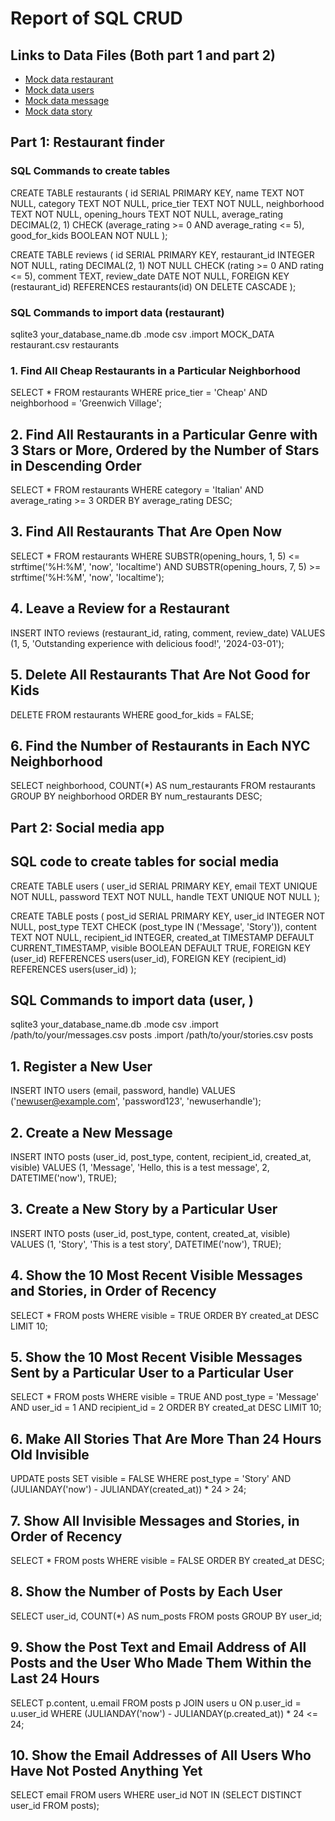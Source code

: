 # Report of SQL CRUD

## Links to Data Files (Both part 1 and part 2)
- [Mock data restaurant](./data/MOCK_DATA%20restaurant.csv)
- [Mock data users](./data/MOCK_DATA%20users.csv)
- [Mock data message](./data/MOCK_DATA%20message.csv)
- [Mock data story](./data/MOCK_DATA%20story.csv)

## Part 1: Restaurant finder

### SQL Commands to create tables
CREATE TABLE restaurants (
    id SERIAL PRIMARY KEY,
    name TEXT NOT NULL,
    category TEXT NOT NULL,
    price_tier TEXT NOT NULL,
    neighborhood TEXT NOT NULL,
    opening_hours TEXT NOT NULL,
    average_rating DECIMAL(2, 1) CHECK (average_rating >= 0 AND average_rating <= 5),
    good_for_kids BOOLEAN NOT NULL
);

CREATE TABLE reviews (
    id SERIAL PRIMARY KEY,
    restaurant_id INTEGER NOT NULL,
    rating DECIMAL(2, 1) NOT NULL CHECK (rating >= 0 AND rating <= 5),
    comment TEXT,
    review_date DATE NOT NULL,
    FOREIGN KEY (restaurant_id) REFERENCES restaurants(id) ON DELETE CASCADE
);

### SQL Commands to import data (restaurant)
sqlite3 your_database_name.db
.mode csv
.import MOCK_DATA restaurant.csv restaurants


### 1. Find All Cheap Restaurants in a Particular Neighborhood
SELECT * FROM restaurants
WHERE price_tier = 'Cheap'
AND neighborhood = 'Greenwich Village';

## 2. Find All Restaurants in a Particular Genre with 3 Stars or More, Ordered by the Number of Stars in Descending Order
SELECT * FROM restaurants
WHERE category = 'Italian'
AND average_rating >= 3
ORDER BY average_rating DESC;

## 3. Find All Restaurants That Are Open Now
SELECT * FROM restaurants
WHERE SUBSTR(opening_hours, 1, 5) <= strftime('%H:%M', 'now', 'localtime')
AND SUBSTR(opening_hours, 7, 5) >= strftime('%H:%M', 'now', 'localtime');

## 4. Leave a Review for a Restaurant
INSERT INTO reviews (restaurant_id, rating, comment, review_date)
VALUES (1, 5, 'Outstanding experience with delicious food!', '2024-03-01');

## 5. Delete All Restaurants That Are Not Good for Kids
DELETE FROM restaurants
WHERE good_for_kids = FALSE;

## 6. Find the Number of Restaurants in Each NYC Neighborhood
SELECT neighborhood, COUNT(*) AS num_restaurants
FROM restaurants
GROUP BY neighborhood
ORDER BY num_restaurants DESC;

## Part 2: Social media app

## SQL code to create tables for social media
CREATE TABLE users (
    user_id SERIAL PRIMARY KEY,
    email TEXT UNIQUE NOT NULL,
    password TEXT NOT NULL,
    handle TEXT UNIQUE NOT NULL
);

CREATE TABLE posts (
    post_id SERIAL PRIMARY KEY,
    user_id INTEGER NOT NULL,
    post_type TEXT CHECK (post_type IN ('Message', 'Story')),
    content TEXT NOT NULL,
    recipient_id INTEGER,
    created_at TIMESTAMP DEFAULT CURRENT_TIMESTAMP,
    visible BOOLEAN DEFAULT TRUE,
    FOREIGN KEY (user_id) REFERENCES users(user_id),
    FOREIGN KEY (recipient_id) REFERENCES users(user_id)
);

## SQL Commands to import data (user, )
sqlite3 your_database_name.db
.mode csv
.import /path/to/your/messages.csv posts
.import /path/to/your/stories.csv posts

## 1. Register a New User
INSERT INTO users (email, password, handle) VALUES ('newuser@example.com', 'password123', 'newuserhandle');

## 2. Create a New Message
INSERT INTO posts (user_id, post_type, content, recipient_id, created_at, visible) 
VALUES (1, 'Message', 'Hello, this is a test message', 2, DATETIME('now'), TRUE);

## 3. Create a New Story by a Particular User
INSERT INTO posts (user_id, post_type, content, created_at, visible) 
VALUES (1, 'Story', 'This is a test story', DATETIME('now'), TRUE);

## 4. Show the 10 Most Recent Visible Messages and Stories, in Order of Recency
SELECT * FROM posts 
WHERE visible = TRUE 
ORDER BY created_at DESC 
LIMIT 10;

## 5. Show the 10 Most Recent Visible Messages Sent by a Particular User to a Particular User
SELECT * FROM posts 
WHERE visible = TRUE AND post_type = 'Message' AND user_id = 1 AND recipient_id = 2 
ORDER BY created_at DESC 
LIMIT 10;

## 6. Make All Stories That Are More Than 24 Hours Old Invisible
UPDATE posts 
SET visible = FALSE 
WHERE post_type = 'Story' AND (JULIANDAY('now') - JULIANDAY(created_at)) * 24 > 24;

## 7. Show All Invisible Messages and Stories, in Order of Recency
SELECT * FROM posts 
WHERE visible = FALSE 
ORDER BY created_at DESC;

## 8. Show the Number of Posts by Each User
SELECT user_id, COUNT(*) AS num_posts 
FROM posts 
GROUP BY user_id;

## 9. Show the Post Text and Email Address of All Posts and the User Who Made Them Within the Last 24 Hours
SELECT p.content, u.email 
FROM posts p 
JOIN users u ON p.user_id = u.user_id 
WHERE (JULIANDAY('now') - JULIANDAY(p.created_at)) * 24 <= 24;

## 10. Show the Email Addresses of All Users Who Have Not Posted Anything Yet
SELECT email 
FROM users 
WHERE user_id NOT IN (SELECT DISTINCT user_id FROM posts);
